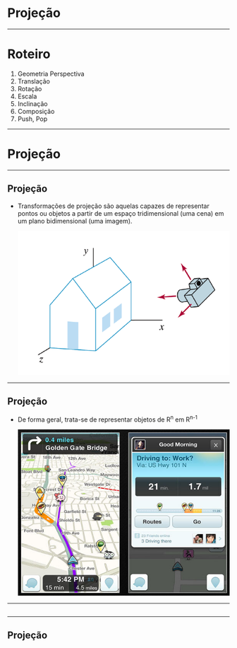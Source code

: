 # Projeção

---
# Roteiro

1. Geometria Perspectiva
1. Translação
1. Rotação
1. Escala
1. Inclinação
1. Composição
1. Push, Pop

---
# Projeção

---
## Projeção

- Transformações de projeção são aquelas capazes de representar pontos
  ou objetos a partir de um espaço tridimensional (uma cena) em um plano
  bidimensional (uma imagem).

  ![](images/proj-casa-foto.png)

---
## Projeção

- De forma geral, trata-se de representar objetos de R<sup>n</sup> em
  R<sup>n-1</sup>

  ![](images/proj-waze.jpg)



---
##
---
## Projeção
